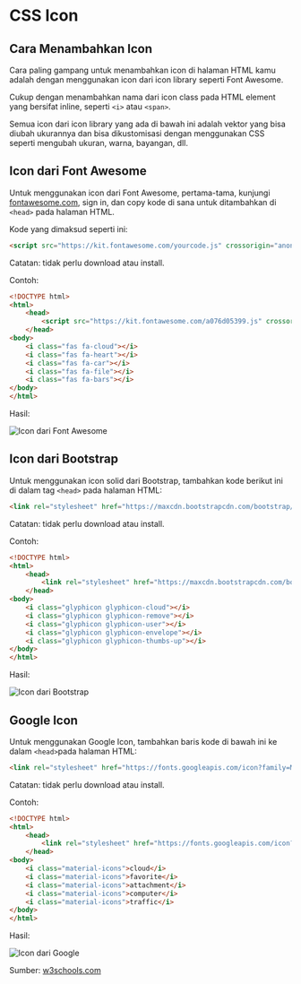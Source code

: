 # CSS Icon

## Cara Menambahkan Icon

Cara paling gampang untuk menambahkan icon di halaman HTML kamu adalah dengan menggunakan icon dari icon library seperti Font Awesome.

Cukup dengan menambahkan nama dari icon class pada HTML element yang bersifat inline, seperti `<i>` atau `<span>`.

Semua icon dari icon library yang ada di bawah ini adalah vektor yang bisa diubah ukurannya dan bisa dikustomisasi dengan menggunakan CSS seperti mengubah ukuran, warna, bayangan, dll.

## Icon dari Font Awesome

Untuk menggunakan icon dari Font Awesome, pertama-tama, kunjungi [fontawesome.com](https://fontawesome.com), sign in, dan copy kode di sana untuk ditambahkan di `<head>` pada halaman HTML.

Kode yang dimaksud seperti ini:
```HTML
<script src="https://kit.fontawesome.com/yourcode.js" crossorigin="anonymous"></script>
```

Catatan: tidak perlu download atau install.

Contoh:
```HTML
<!DOCTYPE html>
<html>
    <head>
        <script src="https://kit.fontawesome.com/a076d05399.js" crossorigin="anonymous"></script>
    </head>
<body>
    <i class="fas fa-cloud"></i>
    <i class="fas fa-heart"></i>
    <i class="fas fa-car"></i>
    <i class="fas fa-file"></i>
    <i class="fas fa-bars"></i>
</body>
</html>
```

Hasil:

![Icon dari Font Awesome](https://i.ibb.co/Q63N87N/Screenshot-2022-10-04-004714.png)


## Icon dari Bootstrap

Untuk menggunakan icon solid dari Bootstrap, tambahkan kode berikut ini di dalam tag `<head>` pada halaman HTML:
```HTML
<link rel="stylesheet" href="https://maxcdn.bootstrapcdn.com/bootstrap/3.3.7/css/bootstrap.min.css">
```

Catatan: tidak perlu download atau install.

Contoh:
```HTML
<!DOCTYPE html>
<html>
    <head>
        <link rel="stylesheet" href="https://maxcdn.bootstrapcdn.com/bootstrap/3.3.7/css/bootstrap.min.css">
    </head>
<body>
    <i class="glyphicon glyphicon-cloud"></i>
    <i class="glyphicon glyphicon-remove"></i>
    <i class="glyphicon glyphicon-user"></i>
    <i class="glyphicon glyphicon-envelope"></i>
    <i class="glyphicon glyphicon-thumbs-up"></i>
</body>
</html>
```

Hasil:

![Icon dari Bootstrap](https://i.ibb.co/3p71Br4/Screenshot-2022-10-04-005335.png)

## Google Icon

Untuk menggunakan Google Icon, tambahkan baris kode di bawah ini ke dalam `<head>`pada halaman HTML:

```html
<link rel="stylesheet" href="https://fonts.googleapis.com/icon?family=Material+Icons">
```
Catatan: tidak perlu download atau install.

Contoh:
```HTML
<!DOCTYPE html>
<html>
    <head>
        <link rel="stylesheet" href="https://fonts.googleapis.com/icon?family=Material+Icons">
    </head>
<body>
    <i class="material-icons">cloud</i>
    <i class="material-icons">favorite</i>
    <i class="material-icons">attachment</i>
    <i class="material-icons">computer</i>
    <i class="material-icons">traffic</i>
</body>
</html>
```

Hasil:

![Icon dari Google](https://i.ibb.co/NSQCsYc/Screenshot-2022-10-04-005731.png)



Sumber: [w3schools.com](https://www.w3schools.com/css/css_icons.asp)
